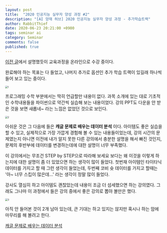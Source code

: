 ```yaml
---
layout: post
title:  "2020 인공지능 실무자 양성 과정 #2"
description: "[AI 양재 허브] 2020 인공지능 실무자 양성 과정 - 추가학습트랙"
author: RabbitThief
date: 2020-06-23 20:21:00 +0900
tags: seminar ai 
category: Seminar
comments: false
published: true
---
```




[이전 글](https://rabbitthief37.github.io/post/seminar-ai-2020-yangjae)에서 설명했듯이 교육과정을 온라인으로 수강 중이다.

완료해야 하는 목표는 다 들었고, 나머지 추가로 옵션인 추가 학습 트랙이 있길래 하나씩 들어 보고 있는 중이다. 

<img src="/assets/article_images/2020-06-23/1.png" alt="1" style="zoom:50%;" />

프로그래밍 수학 부분에서는 딱히 언급할만 내용이 없다.  과목 소개에 있는 대로 기초적인 수학내용들을 파이썬으로 약간씩 실습해 보는 내용이었다.  강의 PPT도 다운을 안 받은 것을 보면 새롭네~ 라는 느낌은 없었던 것으로 보인다.

<img src="/assets/article_images/2020-06-23/2.png" alt="2" style="zoom:50%;" />

아쉬운 것은 그 다음에 들은 **캐글 문제로 배우는 데이터 분석** 이다.  아이템도 좋은 실습을 할 수 있고, 실제적으로 가장 가깝게 경험해 볼 수 있는 내용들이었는데, 강의 시간의 문제였는지 아니면 이전에 내가 알지 못한 다른 강의에서 충분한 설명을 해서 빠진 것인지, 문제의 후반부에 데이터를 변경하는데에 대한 설명이 너무 부족했다.  

이 강의에서는 무조건 STEP by STEP으로 따라해 보세요 보다는 왜 이것을 이렇게 하는지에 대한 설명이 좀 더 있었으면 하는 생각이 많이 들었다.  첫번재 아이템인 타이타닉 데이터를 가지고 할 때 그런 생각이 들었는데, 두번째 코비 슛 데이터를 가지고 할때는 '아~ 너무 스킵이 많은데...' 라는 생각이 정말 많이 들었다. 

강사도 열심히 하고 아이템도 괜찮았는데 내용이 조금 더 섬세했으면 하는 강의였다.  그래도 그나마 이 과정에서 들은 강의 중에서  좋은 강의로 뽑아 볼만은 했다.

<img src="/assets/article_images/2020-06-23/3.png" alt="3" style="zoom:50%;" />

아직 안 들어본 것이 2개 남아 있는데, 큰 기대는 하고 있지는 않지만 혹시나 하는 맘에 마무리를 해 볼려고 한다.



[캐글 문제로 배우는 데이터 분석](https://rabbitthief37.github.io/assets/article_images/2020-06-10/elice_케글문제로배우는데이터분석.pdf)

